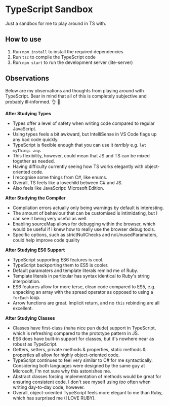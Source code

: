 # TypeScript Sandbox

Just a sandbox for me to play around in TS with.

## How to use

1. Run `npm install` to install the required dependencies
2. Run `tsc` to compile the TypeScript code
3. Run `npm start` to run the development server (lite-server)

## Observations
Below are my observations and thoughts from playing around with TypeScript. Bear in mind that all of this is completely subjective and probably ill-informed. :ok_hand: :100:

**After Studying Types**
- Types offer a level of safety when writing code compared to regular JavaScript.
- Using types feels a bit awkward, but IntelliSense in VS Code flags up any bad code quickly.
- TypeScript is flexible enough that you can use it *terribly* e.g. `let myThing: any`.
- This flexibility, however, could mean that JS and TS can be mixed together as needed.
- Having difficulty currently seeing how TS works elegantly with object-oriented code.
- I recognise some things from C#, like enums.
- Overall, TS feels like a lovechild between C# and JS.
- Also feels like JavaScript: Microsoft Edition.

**After Studying the Compiler**
- Compilation errors actually only being warnings by default is interesting.
- The amount of behaviour that can be customised is intimidating, but I can see it being very useful as well.
- Enabling sourceMap allows for debugging within the browser, which would be useful if I knew how to really use the browser debug tools.
- Specific options, such as strictNullChecks and noUnusedParamaters, could help improve code quality

**After Studying ES6 Support**
- TypeScript supporting ES6 features is cool.
- TypeScript backporting them to ES5 is cooler.
- Default paramaters and template literals remind me of Ruby.
- Template literals in particular has syntax identical to Ruby's string interpolation.
- ES6 features allow for more terse, clean code compared to ES5, e.g. unpacking an array with the spread operator as opposed to using a `forEach` loop.
- Arrow functions are great. Implicit return, and no `this` rebinding are all excellent.

**After Studying Classes**
- Classes have first-class (haha nice pun dude) support in TypeScript, which is refreshing compared to the prototype pattern in JS.
- ES6 does have built-in support for classes, but it's nowhere near as robust as TypeScript.
- Getters, setters, private methods & properties, static methods & properties all allow for highly object-oriented code.
- TypeScript continues to feel very similar to C# for me syntactically. Considering both languages were designed by the same guy at Microsoft, I'm not sure why this astonishes me.
- Abstract classes forcing implementation of methods would be great for ensuring consistent code. I don't see myself using *too* often when writing day-to-day code, however.
- Overall, object-oriented TypeScript feels more elegant to me than Ruby, which has surprised me (I LOVE RUBY).